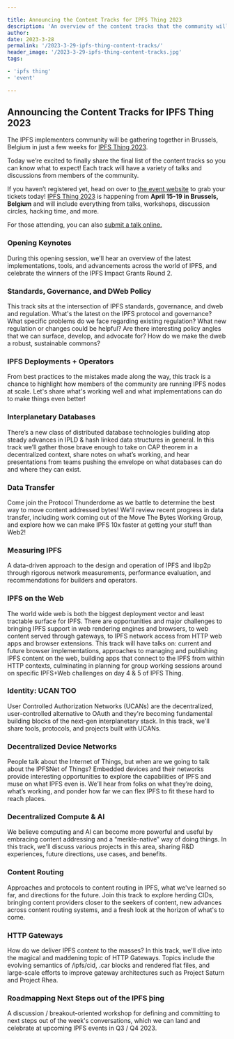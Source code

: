 ```yaml
---

title: Announcing the Content Tracks for IPFS Thing 2023
description: 'An overview of the content tracks that the community will convene around during IPFS Thing 2023.'
author:
date: 2023-3-28
permalink: '/2023-3-29-ipfs-thing-content-tracks/'
header_image: '/2023-3-29-ipfs-thing-content-tracks.jpg'
tags:

- 'ipfs thing'
- 'event'

---
```


## Announcing the Content Tracks for IPFS Thing 2023

The IPFS implementers community will be gathering together in Brussels, Belgium in just a few weeks for [IPFS Thing 2023](https://2023.ipfs-thing.io/submit/).

Today we’re excited to finally share the final list of the content tracks so you can know what to expect! Each track will have a variety of talks and discussions from members of the community.

If you haven’t registered yet, head on over to [the event website](https://2023.ipfs-thing.io/) to grab your tickets today! [IPFS Thing 2023](https://2023.ipfs-thing.io/) is happening from **April 15-19 in Brussels, Belgium** and will include everything from talks, workshops, discussion circles, hacking time, and more.

For those attending, you can also [submit a talk online.](https://2023.ipfs-thing.io/submit/)

### Opening Keynotes

During this opening session, we'll hear an overview of the latest implementations, tools, and advancements across the world of IPFS, and celebrate the winners of the IPFS Impact Grants Round 2.

### Standards, Governance, and DWeb Policy

This track sits at the intersection of IPFS standards, governance, and dweb and regulation. What's the latest on the IPFS protocol and governance? What specific problems do we face regarding existing regulation? What new regulation or changes could be helpful? Are there interesting policy angles that we can surface, develop, and advocate for? How do we make the dweb a robust, sustainable commons?

### IPFS Deployments + Operators

From best practices to the mistakes made along the way, this track is a chance to highlight how members of the community are running IPFS nodes at scale. Let's share what's working well and what implementations can do to make things even better!

### Interplanetary Databases

There’s a new class of distributed database technologies building atop steady advances in IPLD & hash linked data structures in general. In this track we’ll gather those brave enough to take on CAP theorem in a decentralized context, share notes on what’s working, and hear presentations from teams pushing the envelope on what databases can do and where they can exist.

### Data Transfer

Come join the Protocol Thunderdome as we battle to determine the best way to move content addressed bytes! We'll review recent progress in data transfer, including work coming out of the Move The Bytes Working Group, and explore how we can make IPFS 10x faster at getting your stuff than Web2!

### Measuring IPFS

A data-driven approach to the design and operation of IPFS and libp2p through rigorous network measurements, performance evaluation, and recommendations for builders and operators.

### IPFS on the Web

The world wide web is both the biggest deployment vector and least tractable surface for IPFS. There are opportunities and major challenges to bringing IPFS support in web rendering engines and browsers, to web content served through gateways, to IPFS network access from HTTP web apps and browser extensions. This track will have talks on: current and future browser implementations, approaches to managing and publishing IPFS content on the web, building apps that connect to the IPFS from within HTTP contexts, culminating in planning for group working sessions around on specific IPFS+Web challenges on day 4 & 5 of IPFS Thing.

### Identity: UCAN TOO

User Controlled Authorization Networks (UCANs) are the decentralized, user-controlled alternative to OAuth and they're becoming fundamental building blocks of the next-gen interplanetary stack. In this track, we'll share tools, protocols, and projects built with UCANs.

### Decentralized Device Networks

People talk about the Internet of Things, but when are we going to talk about the IPFSNet of Things? Embedded devices and their networks provide interesting opportunities to explore the capabilities of IPFS and muse on what IPFS even is. We’ll hear from folks on what they’re doing, what’s working, and ponder how far we can flex IPFS to fit these hard to reach places.

### Decentralized Compute & AI

We believe computing and AI can become more powerful and useful by embracing content addressing and a “merkle-native” way of doing things. In this track, we'll discuss various projects in this area, sharing R&D experiences, future directions, use cases, and benefits.

### Content Routing

Approaches and protocols to content routing in IPFS, what we've learned so far, and directions for the future. Join this track to explore herding CIDs, bringing content providers closer to the seekers of content, new advances across content routing systems, and a fresh look at the horizon of what's to come.

### HTTP Gateways

How do we deliver IPFS content to the masses? In this track, we'll dive into the magical and maddening topic of HTTP Gateways. Topics include the evolving semantics of /ipfs/cid, .car blocks and rendered flat files, and large-scale efforts to improve gateway architectures such as Project Saturn and Project Rhea.

### Roadmapping Next Steps out of the IPFS þing

A discussion / breakout-oriented workshop for defining and committing to next steps out of the week's conversations, which we can land and celebrate at upcoming IPFS events in Q3 / Q4 2023.
